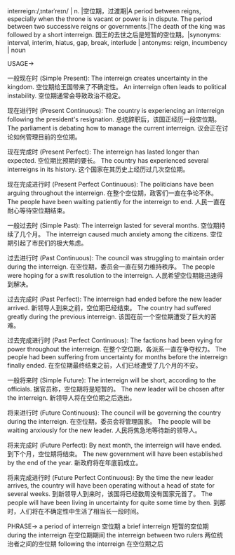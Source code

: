 interreign:/ˌɪntərˈreɪn/ | n. |空位期，过渡期|A period between reigns, especially when the throne is vacant or power is in dispute.  The period between two successive reigns or governments.|The death of the king was followed by a short interreign. 国王的去世之后是短暂的空位期。|synonyms: interval, interim, hiatus, gap, break, interlude | antonyms: reign, incumbency | noun


USAGE->

一般现在时 (Simple Present):
The interreign creates uncertainty in the kingdom.  空位期给王国带来了不确定性。
An interreign often leads to political instability. 空位期通常会导致政治不稳定。

现在进行时 (Present Continuous):
The country is experiencing an interreign following the president's resignation.  总统辞职后，该国正经历一段空位期。
The parliament is debating how to manage the current interreign. 议会正在讨论如何管理目前的空位期。

现在完成时 (Present Perfect):
The interreign has lasted longer than expected. 空位期比预期的要长。
The country has experienced several interreigns in its history.  这个国家在其历史上经历过几次空位期。

现在完成进行时 (Present Perfect Continuous):
The politicians have been arguing throughout the interreign. 在整个空位期，政客们一直在争论不休。
The people have been waiting patiently for the interreign to end. 人民一直在耐心等待空位期结束。

一般过去时 (Simple Past):
The interreign lasted for several months. 空位期持续了几个月。
The interreign caused much anxiety among the citizens. 空位期引起了市民们的极大焦虑。

过去进行时 (Past Continuous):
The council was struggling to maintain order during the interreign.  在空位期，委员会一直在努力维持秩序。
The people were hoping for a swift resolution to the interreign. 人民希望空位期能迅速得到解决。

过去完成时 (Past Perfect):
The interreign had ended before the new leader arrived. 新领导人到来之前，空位期已经结束。
The country had suffered greatly during the previous interreign.  该国在前一个空位期遭受了巨大的苦难。

过去完成进行时 (Past Perfect Continuous):
The factions had been vying for power throughout the interreign.  在整个空位期，各派系一直在争夺权力。
The people had been suffering from uncertainty for months before the interreign finally ended. 在空位期最终结束之前，人们已经遭受了几个月的不安。


一般将来时 (Simple Future):
The interreign will be short, according to the officials.  据官员称，空位期将是短暂的。
The new leader will be chosen after the interreign. 新领导人将在空位期之后选出。

将来进行时 (Future Continuous):
The council will be governing the country during the interreign.  在空位期，委员会将管理国家。
The people will be waiting anxiously for the new leader. 人民将焦急地等待新的领导人。

将来完成时 (Future Perfect):
By next month, the interreign will have ended. 到下个月，空位期将结束。
The new government will have been established by the end of the year. 新政府将在年底前成立。

将来完成进行时 (Future Perfect Continuous):
By the time the new leader arrives, the country will have been operating without a head of state for several weeks.  到新领导人到来时，该国将已经数周没有国家元首了。
The people will have been living in uncertainty for quite some time by then. 到那时，人们将在不确定性中生活了相当长一段时间。


PHRASE->
a period of interreign 空位期
a brief interreign 短暂的空位期
during the interreign 在空位期期间
the interreign between two rulers 两位统治者之间的空位期
following the interreign  在空位期之后
